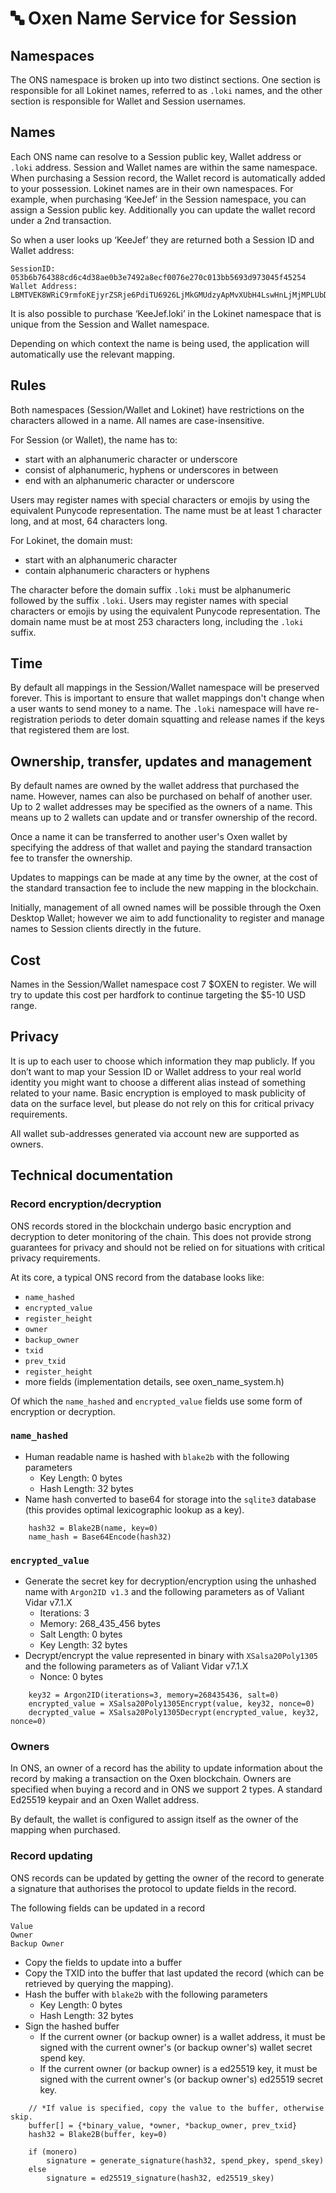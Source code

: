# 🔤 Oxen Name Service for Session

## Namespaces

The ONS namespace is broken up into two distinct sections. One section is responsible for all Lokinet names, referred to as `.loki` names, and the other section is responsible for Wallet and Session usernames.

## Names

Each ONS name can resolve to a Session public key, Wallet address or `.loki` address. Session and Wallet names are within the same namespace. When purchasing a Session record, the Wallet record is automatically added to your possession. Lokinet names are in their own namespaces. For example, when purchasing ‘KeeJef’ in the Session namespace, you can assign a Session public key. Additionally you can update the wallet record under a 2nd transaction.

So when a user looks up ‘KeeJef’ they are returned both a Session ID and Wallet address:

```text
SessionID: 053b6b764388cd6c4d38ae0b3e7492a8ecf0076e270c013bb5693d973045f45254 
Wallet Address: LBMTVEK8WRiC9rmfoKEjyrZSRje6PdiTU6926LjMkGMUdzyApMvXUbH4LswHnLjMjMPLUbDKiL3RCRQe5XFiobWb8jQrApR
```

It is also possible to purchase ‘KeeJef.loki’ in the Lokinet namespace that is unique from the Session and Wallet namespace.

Depending on which context the name is being used, the application will automatically use the relevant mapping.

## Rules

Both namespaces \(Session/Wallet and Lokinet\) have restrictions on the characters allowed in a name. All names are case-insensitive.

For Session \(or Wallet\), the name has to:

* start with an alphanumeric character or underscore
* consist of alphanumeric, hyphens or underscores in between 
* end with an alphanumeric character or underscore 

Users may register names with special characters or emojis by using the equivalent Punycode representation. The name must be at least 1 character long, and at most, 64 characters long.

For Lokinet, the domain must:

* start with an alphanumeric character
* contain alphanumeric characters or hyphens

The character before the domain suffix `.loki` must be alphanumeric followed by the suffix `.loki`. Users may register names with special characters or emojis by using the equivalent Punycode representation. The domain name must be at most 253 characters long, including the `.loki` suffix.

## Time

By default all mappings in the Session/Wallet namespace will be preserved forever. This is important to ensure that wallet mappings don't change when a user wants to send money to a name. The `.loki` namespace will have re-registration periods to deter domain squatting and release names if the keys that registered them are lost.

## Ownership, transfer, updates and management

By default names are owned by the wallet address that purchased the name. However, names can also be purchased on behalf of another user. Up to 2 wallet addresses may be specified as the owners of a name. This means up to 2 wallets can update and or transfer ownership of the record.

Once a name it can be transferred to another user's Oxen wallet by specifying the address of that wallet and paying the standard transaction fee to transfer the ownership.

Updates to mappings can be made at any time by the owner, at the cost of the standard transaction fee to include the new mapping in the blockchain.

Initially, management of all owned names will be possible through the Oxen Desktop Wallet; however we aim to add functionality to register and manage names to Session clients directly in the future.

## Cost

Names in the Session/Wallet namespace cost 7 $OXEN to register. We will try to update this cost per hardfork to continue targeting the $5-10 USD range.

## Privacy

It is up to each user to choose which information they map publicly. If you don’t want to map your Session ID or Wallet address to your real world identity you might want to choose a different alias instead of something related to your name. Basic encryption is employed to mask publicity of data on the surface level, but please do not rely on this for critical privacy requirements.

All wallet sub-addresses generated via account new are supported as owners.

## Technical documentation

### Record encryption/decryption

ONS records stored in the blockchain undergo basic encryption and decryption to deter monitoring of the chain. This does not provide strong guarantees for privacy and should not be relied on for situations with critical privacy requirements.

At its core, a typical ONS record from the database looks like:

* `name_hashed`
* `encrypted_value`
* `register_height`
* `owner`
* `backup_owner`
* `txid`
* `prev_txid`
* `register_height`
* more fields \(implementation details, see oxen\_name\_system.h\)

Of which the `name_hashed` and `encrypted_value` fields use some form of encryption or decryption.

### `name_hashed`

* Human readable name is hashed with `blake2b` with the following parameters
  * Key Length: 0 bytes
  * Hash Length: 32 bytes
* Name hash converted to base64 for storage into the `sqlite3` database \(this provides optimal lexicographic lookup as a key\).

```text
    hash32 = Blake2B(name, key=0)
    name_hash = Base64Encode(hash32)
```

### `encrypted_value`

* Generate the secret key for decryption/encryption using the unhashed name with `Argon2ID v1.3` and the following parameters as of Valiant Vidar v7.1.X
  * Iterations: 3
  * Memory: 268\_435\_456 bytes
  * Salt Length: 0 bytes
  * Key Length: 32 bytes
* Decrypt/encrypt the value represented in binary with `XSalsa20Poly1305` and the following parameters as of Valiant Vidar v7.1.X
  * Nonce: 0 bytes

```text
    key32 = Argon2ID(iterations=3, memory=268435436, salt=0)
    encrypted_value = XSalsa20Poly1305Encrypt(value, key32, nonce=0)
    decrypted_value = XSalsa20Poly1305Decrypt(encrypted_value, key32, nonce=0)
```

### Owners

In ONS, an owner of a record has the ability to update information about the record by making a transaction on the Oxen blockchain. Owners are specified when buying a record and in ONS we support 2 types. A standard Ed25519 keypair and an Oxen Wallet address.

By default, the wallet is configured to assign itself as the owner of the mapping when purchased.

### Record updating

ONS records can be updated by getting the owner of the record to generate a signature that authorises the protocol to update fields in the record.

The following fields can be updated in a record

```text
Value
Owner
Backup Owner
```

* Copy the fields to update into a buffer
* Copy the TXID into the buffer that last updated the record \(which can be retrieved by querying the mapping\).
* Hash the buffer with `blake2b` with the following parameters
  * Key Length: 0 bytes
  * Hash Length: 32 bytes
* Sign the hashed buffer
  * If the current owner \(or backup owner\) is a wallet address, it must be signed with the current owner's \(or backup owner's\) wallet secret spend key.
  * If the current owner \(or backup owner\) is a ed25519 key, it must be signed with the current owner's \(or backup owner's\) ed25519 secret key.

```text
    // *If value is specified, copy the value to the buffer, otherwise skip.
    buffer[] = {*binary_value, *owner, *backup_owner, prev_txid}
    hash32 = Blake2B(buffer, key=0)

    if (monero)
        signature = generate_signature(hash32, spend_pkey, spend_skey)
    else
        signature = ed25519_signature(hash32, ed25519_skey)
```


